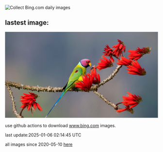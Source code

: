 ![Collect Bing.com daily images](https://github.com/counter2015/bing-daily-images/workflows/Collect%20Bing.com%20daily%20images/badge.svg)
## lastest image:
![](images/img.jpg)

use github actions to download www.bing.com images.

last update:2025-01-06 02:14:45 UTC

all images since 2020-05-10 [here](https://github.com/counter2015/bing-daily-images/tree/master/images) 
